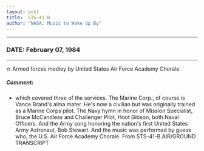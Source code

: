 ```yaml
---
layout: post
title:  STS-41-B
author: "NASA: Music to Wake Up By"
---
```


----
### DATE: February 07, 1984
----
✫ Armed forces medley by United States Air Force Academy Chorale

##### Comment:
* which covered three of the services. The Marine Corp., of course is Vance Brand's alma mater. He's now a civilian but was originally trained as a Marine Corps pilot. The Navy hymn in honor of Mission Specialist, Bruce McCandless and Challenger Pilot, Hoot Gibson, both Naval Officers. And the Army song honoring the nation's first United States Army Astronaut, Bob Stewart. And the music was performed by guess who, the U.S. Air Force Academy Chorale. From STS-41-B AIR/GROUND TRANSCRIPT
